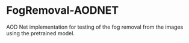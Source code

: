 # FogRemoval-AODNET
AOD Net implementation for testing of the fog removal from the images using the pretrained model.
